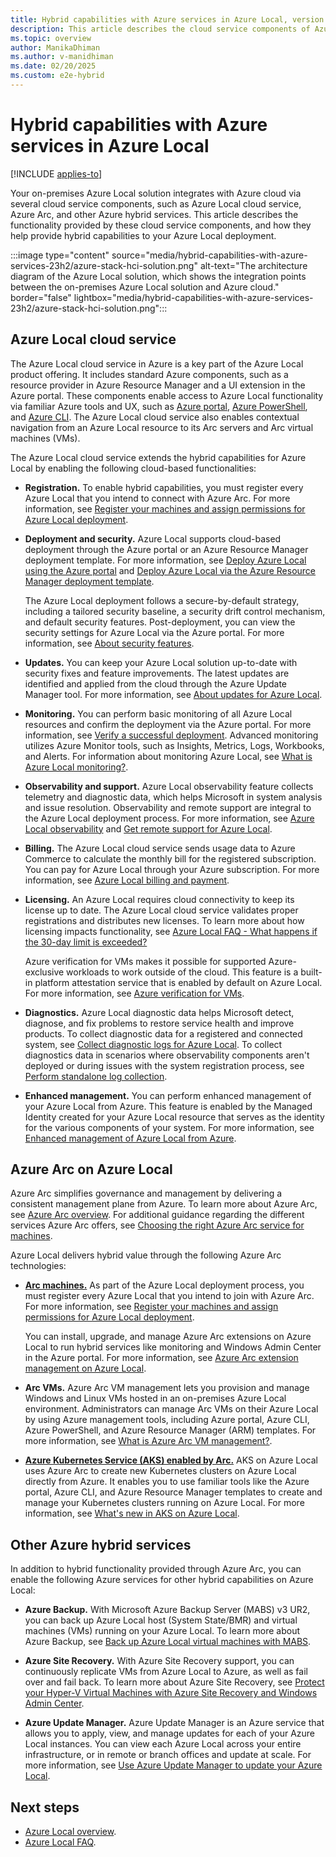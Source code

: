 ```yaml
---
title: Hybrid capabilities with Azure services in Azure Local, version 23H2
description: This article describes the cloud service components of Azure Local, version 23H2.
ms.topic: overview
author: ManikaDhiman
ms.author: v-manidhiman
ms.date: 02/20/2025
ms.custom: e2e-hybrid
---
```


# Hybrid capabilities with Azure services in Azure Local

[!INCLUDE [applies-to](./includes/hci-applies-to-23h2.md)]

Your on-premises Azure Local solution integrates with Azure cloud via several cloud service components, such as Azure Local cloud service, Azure Arc, and other Azure hybrid services. This article describes the functionality provided by these cloud service components, and how they help provide hybrid capabilities to your Azure Local deployment.

:::image type="content" source="media/hybrid-capabilities-with-azure-services-23h2/azure-stack-hci-solution.png" alt-text="The architecture diagram of the Azure Local solution, which shows the integration points between the on-premises Azure Local solution and Azure cloud." border="false" lightbox="media/hybrid-capabilities-with-azure-services-23h2/azure-stack-hci-solution.png":::

## Azure Local cloud service

The Azure Local cloud service in Azure is a key part of the Azure Local product offering. It includes standard Azure components, such as a resource provider in Azure Resource Manager and a UI extension in the Azure portal. These components enable access to Azure Local functionality via familiar Azure tools and UX, such as [Azure portal](manage/azure-portal.md), [Azure PowerShell](/powershell/module/az.stackhci/?view=azps-7.2.0&preserve-view=true), and [Azure CLI](/cli/azure/stack-hci?view=azure-cli-latest&preserve-view=true). The Azure Local cloud service also enables contextual navigation from an Azure Local resource to its Arc servers and Arc virtual machines (VMs).

The Azure Local cloud service extends the hybrid capabilities for Azure Local by enabling the following cloud-based functionalities:

- **Registration.** To enable hybrid capabilities, you must register every Azure Local that you intend to connect with Azure Arc. For more information, see [Register your machines and assign permissions for Azure Local deployment](deploy/deployment-arc-register-server-permissions.md).

- **Deployment and security.** Azure Local supports cloud-based deployment through the Azure portal or an Azure Resource Manager deployment template. For more information, see [Deploy Azure Local using the Azure portal](deploy/deploy-via-portal.md) and [Deploy Azure Local via the Azure Resource Manager deployment template](deploy/deployment-azure-resource-manager-template.md).

    The Azure Local deployment follows a secure-by-default strategy, including a tailored security baseline, a security drift control mechanism, and default security features. Post-deployment, you can view the security settings for Azure Local via the Azure portal. For more information, see [About security features](concepts/security-features.md).

- **Updates.** You can keep your Azure Local solution up-to-date with security fixes and feature improvements. The latest updates are identified and applied from the cloud through the Azure Update Manager tool. For more information, see [About updates for Azure Local](update/about-updates-23h2.md).

- **Monitoring.** You can perform basic monitoring of all Azure Local resources and confirm the deployment via the Azure portal. For more information, see [Verify a successful deployment](deploy/deploy-via-portal.md#verify-a-successful-deployment). Advanced monitoring utilizes Azure Monitor tools, such as Insights, Metrics, Logs, Workbooks, and Alerts. For information about monitoring Azure Local, see [What is Azure Local monitoring?](concepts/monitoring-overview.md).

- **Observability and support.** Azure Local observability feature collects telemetry and diagnostic data, which helps Microsoft in system analysis and issue resolution. Observability and remote support are integral to the Azure Local deployment process. For more information, see [Azure Local observability](concepts/observability.md) and [Get remote support for Azure Local](manage/get-remote-support.md).

- **Billing.** The Azure Local cloud service sends usage data to Azure Commerce to calculate the monthly bill for the registered subscription. You can pay for Azure Local through your Azure subscription. For more information, see [Azure Local billing and payment](concepts/billing.md).

- **Licensing.** An Azure Local requires cloud connectivity to keep its license up to date. The Azure Local cloud service validates proper registrations and distributes new licenses. To learn more about how licensing impacts functionality, see [Azure Local FAQ - What happens if the 30-day limit is exceeded?](faq.yml#what-happens-if-the-30-day-limit-is-exceeded)

   Azure verification for VMs makes it possible for supported Azure-exclusive workloads to work outside of the cloud. This feature is a built-in platform attestation service that is enabled by default on Azure Local. For more information, see [Azure verification for VMs](deploy/azure-verification.md?tabs=azureportal).

- **Diagnostics.** Azure Local diagnostic data helps Microsoft detect, diagnose, and fix problems to restore service health and improve products. To collect diagnostic data for a registered and connected system, see [Collect diagnostic logs for Azure Local](manage/collect-logs.md). To collect diagnostics data in scenarios where observability components aren't deployed or during issues with the system registration process, see [Perform standalone log collection](manage/get-support-for-deployment-issues.md#perform-standalone-log-collection).

- **Enhanced management.** You can perform enhanced management of your Azure Local from Azure. This feature is enabled by the Managed Identity created for your Azure Local resource that serves as the identity for the various components of your system. For more information, see [Enhanced management of Azure Local from Azure](manage/azure-enhanced-management-managed-identity.md).

## Azure Arc on Azure Local

Azure Arc simplifies governance and management by delivering a consistent management plane from Azure. To learn more about Azure Arc, see [Azure Arc overview](/azure/azure-arc/overview). For additional guidance regarding the different services Azure Arc offers, see [Choosing the right Azure Arc service for machines](/azure/azure-arc/choose-service).

Azure Local delivers hybrid value through the following Azure Arc technologies:

- [**Arc machines.**](/azure/azure-arc/servers/overview) As part of the Azure Local deployment process, you must register every Azure Local that you intend to join with Azure Arc. For more information, see [Register your machines and assign permissions for Azure Local deployment](deploy/deployment-arc-register-server-permissions.md).

    You can install, upgrade, and manage Azure Arc extensions on Azure Local to run hybrid services like monitoring and Windows Admin Center in the Azure portal. For more information, see [Azure Arc extension management on Azure Local](manage/arc-extension-management.md).

- **Arc VMs.** Azure Arc VM management lets you provision and manage Windows and Linux VMs hosted in an on-premises Azure Local environment. Administrators can manage Arc VMs on their Azure Local by using Azure management tools, including Azure portal, Azure CLI, Azure PowerShell, and Azure Resource Manager (ARM) templates. For more information, see [What is Azure Arc VM management?](manage/azure-arc-vm-management-overview.md).

- [**Azure Kubernetes Service (AKS) enabled by Arc.**](/azure/aks/hybrid/) AKS on Azure Local uses Azure Arc to create new Kubernetes clusters on Azure Local directly from Azure. It enables you to use familiar tools like the Azure portal, Azure CLI, and Azure Resource Manager templates to create and manage your Kubernetes clusters running on Azure Local. For more information, see [What's new in AKS on Azure Local](/azure/aks/hybrid/aks-whats-new-23h2).

## Other Azure hybrid services

In addition to hybrid functionality provided through Azure Arc, you can enable the following Azure services for other hybrid capabilities on Azure Local:

- **Azure Backup.** With Microsoft Azure Backup Server (MABS) v3 UR2, you can back up Azure Local host (System State/BMR) and virtual machines (VMs) running on your Azure Local. To learn more about Azure Backup, see [Back up Azure Local virtual machines with MABS](/azure/backup/back-up-azure-stack-hyperconverged-infrastructure-virtual-machines).

- **Azure Site Recovery.** With Azure Site Recovery support, you can continuously replicate VMs from Azure Local to Azure, as well as fail over and fail back. To learn more about Azure Site Recovery, see [Protect your Hyper-V Virtual Machines with Azure Site Recovery and Windows Admin Center](manage/azure-site-recovery.md).

- **Azure Update Manager.** Azure Update Manager is an Azure service that allows you to apply, view, and manage updates for each of your Azure Local instances. You can view each Azure Local across your entire infrastructure, or in remote or branch offices and update at scale. For more information, see [Use Azure Update Manager to update your Azure Local](update/azure-update-manager-23h2.md).

## Next steps

- [Azure Local overview](overview.md).
- [Azure Local FAQ](faq.yml).
